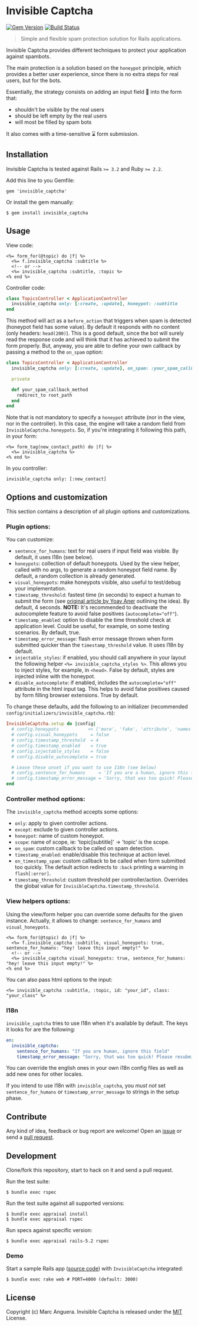 # Invisible Captcha

[![Gem Version](https://badge.fury.io/rb/invisible_captcha.svg)](http://badge.fury.io/rb/invisible_captcha) [![Build Status](https://travis-ci.org/markets/invisible_captcha.svg)](https://travis-ci.org/markets/invisible_captcha)

> Simple and flexible spam protection solution for Rails applications.

Invisible Captcha provides different techniques to protect your application against spambots.

The main protection is a solution based on the `honeypot` principle, which provides a better user experience, since there is no extra steps for real users, but for the bots.

Essentially, the strategy consists on adding an input field :honey_pot: into the form that:

* shouldn't be visible by the real users
* should be left empty by the real users
* will most be filled by spam bots

It also comes with a time-sensitive :hourglass: form submission.

## Installation

Invisible Captcha is tested against Rails `>= 3.2` and Ruby `>= 2.2`.

Add this line to you Gemfile:

```
gem 'invisible_captcha'
```

Or install the gem manually:

```
$ gem install invisible_captcha
```

## Usage

View code:

```erb
<%= form_for(@topic) do |f| %>
  <%= f.invisible_captcha :subtitle %>
  <!-- or -->
  <%= invisible_captcha :subtitle, :topic %>
<% end %>
```

Controller code:

```ruby
class TopicsController < ApplicationController
  invisible_captcha only: [:create, :update], honeypot: :subtitle
end
```

This method will act as a `before_action` that triggers when spam is detected (honeypot field has some value). By default it responds with no content (only headers: `head(200)`). This is a good default, since the bot will surely read the response code and will think that it has achieved to submit the form properly. But, anyway, you are able to define your own callback by passing a method to the `on_spam` option:

```ruby
class TopicsController < ApplicationController
  invisible_captcha only: [:create, :update], on_spam: :your_spam_callback_method

  private

  def your_spam_callback_method
    redirect_to root_path
  end
end
```

Note that is not mandatory to specify a `honeypot` attribute (nor in the view, nor in the controller). In this case, the engine will take a random field from `InvisibleCaptcha.honeypots`. So, if you're integrating it following this path, in your form:

```erb
<%= form_tag(new_contact_path) do |f| %>
  <%= invisible_captcha %>
<% end %>
```

In you controller:

```
invisible_captcha only: [:new_contact]
```

## Options and customization

This section contains a description of all plugin options and customizations.

### Plugin options:

You can customize:

* `sentence_for_humans`: text for real users if input field was visible. By default, it uses I18n (see below).
* `honeypots`: collection of default honeypots. Used by the view helper, called with no args, to generate a random honeypot field name. By default, a random collection is already generated.
* `visual_honeypots`: make honeypots visible, also useful to test/debug your implementation.
* `timestamp_threshold`: fastest time (in seconds) to expect a human to submit the form (see [original article by Yoav Aner](http://blog.gingerlime.com/2012/simple-detection-of-comment-spam-in-rails/) outlining the idea). By default, 4 seconds. **NOTE:** It's recommended to deactivate the autocomplete feature to avoid false positives (`autocomplete="off"`).
* `timestamp_enabled`: option to disable the time threshold check at application level. Could be useful, for example, on some testing scenarios. By default, true.
* `timestamp_error_message`: flash error message thrown when form submitted quicker than the `timestamp_threshold` value. It uses I18n by default.
* `injectable_styles`: if enabled, you should call anywhere in your layout the following helper `<%= invisible_captcha_styles %>`. This allows you to inject styles, for example, in `<head>`. False by default, styles are injected inline with the honeypot.
* `disable_autocomplete`: if enabled, includes the `autocomplete="off"` attribute in the html input tag. This helps to avoid false positives caused by form filling browser extensions. True by default.

To change these defaults, add the following to an initializer (recommended `config/initializers/invisible_captcha.rb`):

```ruby
InvisibleCaptcha.setup do |config|
  # config.honeypots           << ['more', 'fake', 'attribute', 'names']
  # config.visual_honeypots     = false
  # config.timestamp_threshold  = 4
  # config.timestamp_enabled    = true
  # config.injectable_styles    = false
  # config.disable_autocomplete = true

  # Leave these unset if you want to use I18n (see below)
  # config.sentence_for_humans     = 'If you are a human, ignore this field'
  # config.timestamp_error_message = 'Sorry, that was too quick! Please resubmit.'
end
```

### Controller method options:

The `invisible_captcha` method accepts some options:

* `only`: apply to given controller actions.
* `except`: exclude to given controller actions.
* `honeypot`: name of custom honeypot.
* `scope`: name of scope, ie: 'topic[subtitle]' -> 'topic' is the scope.
* `on_spam`: custom callback to be called on spam detection.
* `timestamp_enabled`: enable/disable this technique at action level.
* `on_timestamp_spam`: custom callback to be called when form submitted too quickly. The default action redirects to `:back` printing a warning in `flash[:error]`.
* `timestamp_threshold`: custom threshold per controller/action. Overrides the global value for `InvisibleCaptcha.timestamp_threshold`.

### View helpers options:

Using the view/form helper you can override some defaults for the given instance. Actually, it allows to change: `sentence_for_humans` and `visual_honeypots`.

```erb
<%= form_for(@topic) do |f| %>
  <%= f.invisible_captcha :subtitle, visual_honeypots: true, sentence_for_humans: "hey! leave this input empty!" %>
  <!-- or -->
  <%= invisible_captcha visual_honeypots: true, sentence_for_humans: "hey! leave this input empty!" %>
<% end %>
```

You can also pass html options to the input:

```erb
<%= invisible_captcha :subtitle, :topic, id: "your_id", class: "your_class" %>
```

### I18n

`invisible_captcha` tries to use I18n when it's available by default. The keys it looks for are the following:

```yaml
en:
  invisible_captcha:
    sentence_for_humans: "If you are human, ignore this field"
    timestamp_error_message: "Sorry, that was too quick! Please resubmit."
```

You can override the english ones in your own i18n config files as well as add new ones for other locales.

If you intend to use I18n with `invisible_captcha`, you _must not_ set `sentence_for_humans` or `timestamp_error_message` to strings in the setup phase.

## Contribute

Any kind of idea, feedback or bug report are welcome! Open an [issue](https://github.com/markets/invisible_captcha/issues) or send a [pull request](https://github.com/markets/invisible_captcha/pulls).

## Development

Clone/fork this repository, start to hack on it and send a pull request.

Run the test suite:

```
$ bundle exec rspec
```

Run the test suite against all supported versions:

```
$ bundle exec appraisal install
$ bundle exec appraisal rspec
```

Run specs against specific version:

```
$ bundle exec appraisal rails-5.2 rspec
```

### Demo

Start a sample Rails app ([source code](spec/dummy)) with `InvisibleCaptcha` integrated:

```
$ bundle exec rake web # PORT=4000 (default: 3000)
```

## License

Copyright (c) Marc Anguera. Invisible Captcha is released under the [MIT](LICENSE) License.
